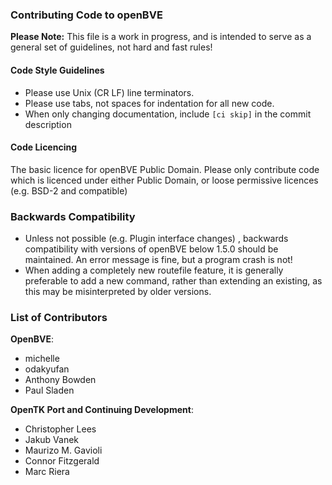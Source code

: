 ### Contributing Code to openBVE

**Please Note:**
This file is a work in progress, and is intended to serve as a general set of guidelines, not hard and fast rules!

#### Code Style Guidelines

- Please use Unix (CR LF) line terminators.
- Please use tabs, not spaces for indentation for all new code.
- When only changing documentation, include `[ci skip]` in the commit description

#### Code Licencing

The basic licence for openBVE Public Domain.
Please only contribute code which is licenced under either Public Domain, or loose permissive licences (e.g. BSD-2 and compatible)

### Backwards Compatibility

- Unless not possible (e.g. Plugin interface changes) , backwards compatibility with versions of openBVE below 1.5.0 should be maintained. An error message is fine, but a program crash is not!
- When adding a completely new routefile feature, it is generally preferable to add a new command, rather than extending an existing, as this may be misinterpreted by older versions.

### List of Contributors

**OpenBVE**:
- michelle
- odakyufan
- Anthony Bowden
- Paul Sladen

**OpenTK Port and Continuing Development**:

- Christopher Lees
- Jakub Vanek
- Maurizo M. Gavioli
- Connor Fitzgerald
- Marc Riera
